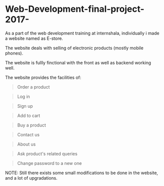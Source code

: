 # Web-Development-final-project-2017-
As a part of the web development training at internshala, individually i made a website named as E-store.

The website deals with selling of electronic products (mostly mobile phones).

The website is fullly finctional with the front as well as backend working well.

The website provides the facilities of:

   > Order a product 
   
   > Log in
   
   > Sign up
   
   > Add to cart
   
   > Buy a product
   
   > Contact us
   
   > About us
   
   > Ask product's related queries
   
   > Change password to a new one


NOTE: Still there exists some small modifications to be done in the website, and a lot of upgradations.

 
 
  
